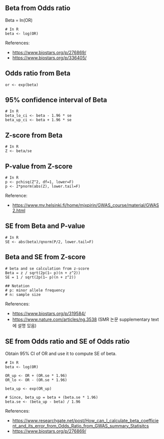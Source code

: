 
## Beta from Odds ratio
Beta = ln(OR)
```
# In R
beta <- log(OR)
```

References:
- https://www.biostars.org/p/276869/
- https://www.biostars.org/p/336405/

## Odds ratio from Beta
```
or <- exp(beta)
```

## 95% confidence interval of Beta
```
# In R
beta_lo_ci <- beta - 1.96 * se
beta_up_ci <- beta + 1.96 * se
```

## Z-score from Beta
```
# In R
Z <- beta/se
```

## P-value from Z-score
```
# In R
p <- pchisq(Z^2, df=1, lower=F)
p <- 2*pnorm(abs(Z), lower.tail=F)
```

Reference:
- https://www.mv.helsinki.fi/home/mjxpirin/GWAS_course/material/GWAS2.html

## SE from Beta and P-value
```
# In R
SE <- abs(beta)/qnorm(P/2, lower.tail=F)
```

## Beta and SE from Z-score
```
# beta and se calculation from z-score
Beta = z / sqrt(2p(1− p)(n + z^2))
SE = 1 / sqrt(2p(1− p)(n + z^2))

## Notation
# p: minor allele frequency
# n: sample size
```

References:
- https://www.biostars.org/p/319584/
- https://www.nature.com/articles/ng.3538 (SMR 논문 supplementary text에 설명 있음)

## SE from Odds ratio and SE of Odds ratio
Obtain 95% CI of OR and use it to compute SE of beta.
```
# In R
beta <- log(OR)

OR_up <- OR + (OR.se * 1.96)
OR_lo <- OR - (OR.se * 1.96)

beta_up <- exp(OR_up)

# Since, beta_up = beta + (beta.se * 1.96)
beta.se <- (beta_up - beta) / 1.96
```

References:
- https://www.researchgate.net/post/How_can_I_calculate_beta_coefficient_and_its_error_from_Odds_Ratio_from_GWAS_summary_Statisitcs
- https://www.biostars.org/p/276869/
